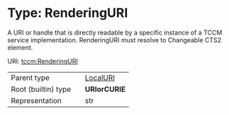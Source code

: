 
# Type: RenderingURI


A URI or handle that is directly readable by a specific instance of a TCCM service implementation. RenderingURI
must resolve to Changeable CTS2 element.

URI: [tccm:RenderingURI](https://hotecosystem.org/tccm/RenderingURI)

|  |  |  |
| --- | --- | --- |
| Parent type | | [LocalURI](types/LocalURI.md) |
| Root (builtin) type | | **URIorCURIE** |
| Representation | | str |
